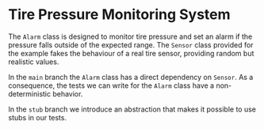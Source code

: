 # Tire Pressure Monitoring System

The `Alarm` class is designed to monitor tire pressure and set an alarm if the pressure falls outside of the expected range.
The `Sensor` class provided for the example fakes the behaviour of a real tire sensor, providing random but realistic values.

In the `main` branch the `Alarm` class has a direct dependency on `Sensor`.
As a consequence, the tests we can write for the `Alarm` class have a non-deterministic behavior.

In the `stub` branch we introduce an abstraction that makes it possible to use stubs in our tests. 
